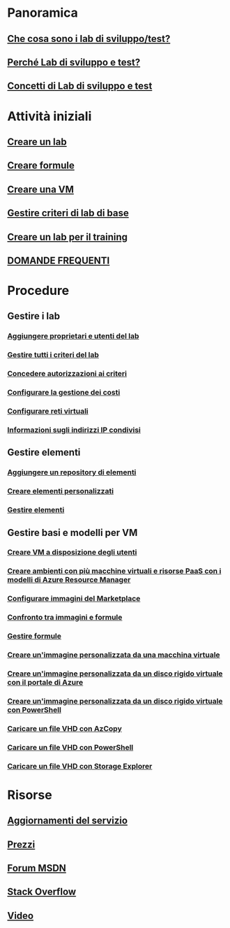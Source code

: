# Panoramica
## [Che cosa sono i lab di sviluppo/test?](devtest-lab-overview.md)
## [Perché Lab di sviluppo e test?](devtest-lab-why.md)
## [Concetti di Lab di sviluppo e test](devtest-lab-concepts.md)

# Attività iniziali
## [Creare un lab](devtest-lab-create-lab.md)
## [Creare formule](devtest-lab-create-formulas.md)
## [Creare una VM](devtest-lab-add-vm.md)
## [Gestire criteri di lab di base](devtest-lab-get-started-with-lab-policies.md)
## [Creare un lab per il training](devtest-lab-training-lab.md)
## [DOMANDE FREQUENTI](devtest-lab-faq.md)

# Procedure
## Gestire i lab
### [Aggiungere proprietari e utenti del lab](devtest-lab-add-devtest-user.md)
### [Gestire tutti i criteri del lab](devtest-lab-set-lab-policy.md)
### [Concedere autorizzazioni ai criteri](devtest-lab-grant-user-permissions-to-specific-lab-policies.md)
### [Configurare la gestione dei costi](devtest-lab-configure-cost-management.md)
### [Configurare reti virtuali](devtest-lab-configure-vnet.md)
### [Informazioni sugli indirizzi IP condivisi](devtest-lab-shared-ip.md)

## Gestire elementi
### [Aggiungere un repository di elementi](devtest-lab-add-artifact-repo.md)
### [Creare elementi personalizzati](devtest-lab-artifact-author.md)
### [Gestire elementi](devtest-lab-add-vm-with-artifacts.md)

## Gestire basi e modelli per VM
### [Creare VM a disposizione degli utenti](devtest-lab-add-claimable-vm.md)
### [Creare ambienti con più macchine virtuali e risorse PaaS con i modelli di Azure Resource Manager](devtest-lab-create-environment-from-arm.md)
### [Configurare immagini del Marketplace](devtest-lab-configure-marketplace-images.md)
### [Confronto tra immagini e formule](devtest-lab-comparing-vm-base-image-types.md)
### [Gestire formule](devtest-lab-manage-formulas.md)
### [Creare un'immagine personalizzata da una macchina virtuale](devtest-lab-create-custom-image-from-vm-using-portal.md)
### [Creare un'immagine personalizzata da un disco rigido virtuale con il portale di Azure](devtest-lab-create-template.md)
### [Creare un'immagine personalizzata da un disco rigido virtuale con PowerShell](devtest-lab-create-custom-image-from-vhd-using-powershell.md)
### [Caricare un file VHD con AzCopy](devtest-lab-upload-vhd-using-azcopy.md)
### [Caricare un file VHD con PowerShell](devtest-lab-upload-vhd-using-powershell.md)
### [Caricare un file VHD con Storage Explorer](devtest-lab-upload-vhd-using-storage-explorer.md)

# Risorse
## [Aggiornamenti del servizio](https://azure.microsoft.com/updates/?product=devtest-lab)
## [Prezzi](https://azure.microsoft.com/pricing/details/devtest-lab/)
## [Forum MSDN](https://social.msdn.microsoft.com/Forums/en-US/home?forum=AzureDevTestLabs)
## [Stack Overflow](http://stackoverflow.com/questions/tagged/azure-devtest-labs)
## [Video](https://azure.microsoft.com/documentation/videos/index/?services=devtest-lab)
